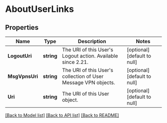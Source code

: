 # AboutUserLinks

## Properties
Name | Type | Description | Notes
------------ | ------------- | ------------- | -------------
**LogoutUri** | **string** | The URI of this User&#x27;s Logout action. Available since 2.21. | [optional] [default to null]
**MsgVpnsUri** | **string** | The URI of this User&#x27;s collection of User Message VPN objects. | [optional] [default to null]
**Uri** | **string** | The URI of this User object. | [optional] [default to null]

[[Back to Model list]](../README.md#documentation-for-models) [[Back to API list]](../README.md#documentation-for-api-endpoints) [[Back to README]](../README.md)

